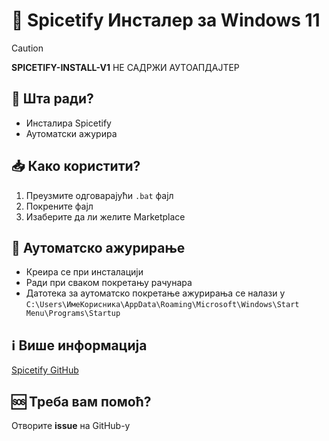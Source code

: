 # 🎵 Spicetify Инсталер за Windows 11

> [!CAUTION]
> **SPICETIFY-INSTALL-V1** НЕ САДРЖИ АУТОАПДАЈТЕР

## 🚀 Шта ради?
- Инсталира Spicetify
- Аутоматски ажурира

## 📥 Како користити?
1. Преузмите одговарајући `.bat` фајл
2. Покрените фајл
3. Изаберите да ли желите Marketplace

## 🔄 Аутоматско ажурирање
- Креира се при инсталацији
- Ради при сваком покретању рачунара
- Датотека за аутоматско покретање ажурирања се налази у `C:\Users\ИмеКорисника\AppData\Roaming\Microsoft\Windows\Start Menu\Programs\Startup`

## ℹ️ Више информација
[Spicetify GitHub](https://github.com/spicetify/spicetify-cli)

## 🆘 Треба вам помоћ?
Отворите **issue** на GitHub-у
